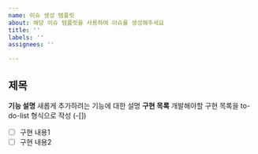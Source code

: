 ```yaml
---
name: 이슈 생성 템플릿
about: 해당 이슈 템플릿을 사용하여 이슈를 생성해주세요
title: ''
labels: ''
assignees: ''

---
```


## 제목
**기능 설명**
새롭게 추가하려는 기능에 대한 설명
**구현 목록**
개발해야할 구현 목록을 to-do-list 형식으로 작성 (-[])
- [ ] 구현 내용1
- [ ] 구현 내용2
